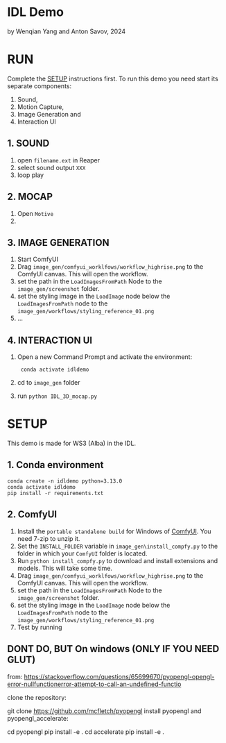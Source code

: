 # IDL Demo

by Wenqian Yang and Anton Savov, 2024

# RUN

Complete the [SETUP](#setup) instructions first.
To run this demo you need start its separate components:
1. Sound,
2. Motion Capture,
3. Image Generation and
4. Interaction UI



## 1. SOUND
1. open `filename.ext` in Reaper
2. select sound output `XXX`
3. loop play

## 2. MOCAP
1. Open `Motive`
2. 

## 3. IMAGE GENERATION
1. Start ComfyUI 
2. Drag `image_gen/comfyui_worklfows/workflow_highrise.png` to the ComfyUI canvas. This will open the workflow.
3. set the path in the `LoadImagesFromPath` Node to the `image_gen/screenshot` folder.
4. set the styling image in the `LoadImage` node below the `LoadImagesFromPath` node to the `image_gen/workflows/styling_reference_01.png`
5. ...

## 4. INTERACTION UI
1. Open a new Command Prompt and activate the environment:
    
        conda activate idldemo
2. cd to `image_gen` folder
3. run `python IDL_3D_mocap.py`


# SETUP

This demo is made for WS3 (Alba) in the IDL.

## 1. Conda environment

    conda create -n idldemo python=3.13.0
    conda activate idldemo
    pip install -r requirements.txt

## 2. ComfyUI

1. Install the `portable standalone build` for Windows of [ComfyUI](https://github.com/comfyanonymous/ComfyUI?tab=readme-ov-file#installing). You need 7-zip to unzip it.
2. Set the `INSTALL_FOLDER` variable in `image_gen\install_compfy.py` to the folder in which your `ComfyUI` folder is located.
3. Run `python install_compfy.py` to download and install extensions and models. This will take some time.
4. Drag `image_gen/comfyui_worklfows/workflow_highrise.png` to the ComfyUI canvas. This will open the workflow.
5. set the path in the `LoadImagesFromPath` Node to the `image_gen/screenshot` folder.
6. set the styling image in the `LoadImage` node below the `LoadImagesFromPath` node to the `image_gen/workflows/styling_reference_01.png`
7. Test by running




## DONT DO, BUT On windows (ONLY IF YOU NEED GLUT)

from: https://stackoverflow.com/questions/65699670/pyopengl-opengl-error-nullfunctionerror-attempt-to-call-an-undefined-functio


clone the repository:

git clone https://github.com/mcfletch/pyopengl
install pyopengl and pyopengl_accelerate:

cd pyopengl
pip install -e .
cd accelerate
pip install -e .
